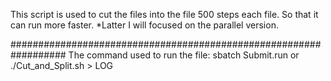 This script is used to cut the files into the file 500 steps each file.
So that it can run more faster.
*Latter I will focused on the parallel version.

##################################################################
The command used to run the file:
sbatch Submit.run or ./Cut_and_Split.sh > LOG





